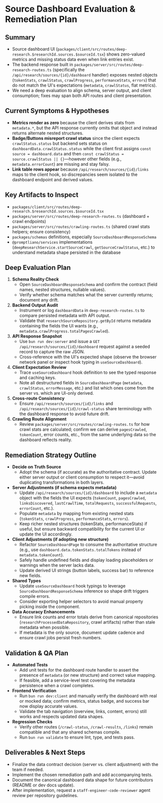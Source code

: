 # Source Dashboard Evaluation & Remediation Plan

## Summary

- Source dashboard UI (`packages/client/src/routes/deep-research.$researchId.sources.$sourceId.tsx`) shows zero-valued metrics and missing status data even when link entries exist.
- The backend response built in `packages/server/src/routes/deep-research-routes.ts` (specifically the `/api/research/sources/{id}/dashboard` handler) exposes nested objects (`tokenStats`, `crawlStatus`, `crawlProgress`, `performanceStats`, `errors`) that do not match the UI's expectations (`metadata`, `crawlStatus`, flat metrics).
- We need a deep evaluation to align schema, server output, and client consumption; fixes may span both API routes and client presentation.

## Current Symptoms & Hypotheses

- **Metrics render as zero** because the client derives stats from `metadata.*`, but the API response currently omits that object and instead returns alternate nested structures.
- **Badge/Buttons misreport crawl status** since the client expects `crawlStatus.status` but backend sets status on `dashboardData.crawlStatus.status` while the client first assigns `const source = dashboard.data` and then `const crawlStatus = source.crawlStatus || {}`—however other fields (e.g., `metadata.errorCount`) are missing and stay falsy.
- **Link table rows appear** because `/api/research/sources/{id}/links` maps to the client hook, so discrepancies seem isolated to the dashboard endpoint and derived values.

## Key Artifacts to Inspect

- `packages/client/src/routes/deep-research.$researchId.sources.$sourceId.tsx`
- `packages/server/src/routes/deep-research-routes.ts` (dashboard + crawl endpoints)
- `packages/server/src/routes/crawling-routes.ts` (shared crawl stats helpers; ensure consistency)
- `packages/schemas` definitions, especially `SourceDashboardResponseSchema`
- `@promptliano/services` implementations (`deepResearchService.startSourceCrawl`, `getSourceCrawlStatus`, etc.) to understand metadata shape persisted in the database

## Deep Evaluation Plan

1. **Schema Reality Check**
   - Open `SourceDashboardResponseSchema` and confirm the contract (field names, nested structures, nullable values).
   - Verify whether schema matches what the server currently returns; document any drift.
2. **Backend Output Audit**
   - Instrument or log `dashboardData` in `deep-research-routes.ts` to compare persisted metadata with API output.
   - Validate that `researchSourceRepository.getById` returns metadata containing the fields the UI wants (e.g., `metadata.crawlProgress.totalPagesCrawled`).
3. **API Response Snapshot**
   - Use `bun run dev:server` and issue a `GET /api/research/sources/{id}/dashboard` request against a seeded record to capture the raw JSON.
   - Cross-reference with the UI's expected shape (observe the browser network panel or inspect hook typing in `useSourceDashboard`).
4. **Client Expectation Review**
   - Trace `useSourceDashboard` hook definition to see the typed response and caching keys.
   - Note all destructured fields in `SourceDashboardPage` (`metadata`, `crawlStatus`, `errorMessage`, etc.) and list which ones come from the server vs. which are UI-only derived.
5. **Cross-route Consistency**
   - Ensure `/api/research/sources/{id}/links` and `/api/research/sources/{id}/crawl-status` share terminology with the dashboard response to avoid future drift.
6. **Crawling Route Alignment**
   - Review `packages/server/src/routes/crawling-routes.ts` for how crawl stats are calculated; confirm we can derive `pagesCrawled`, `tokenCount`, error counts, etc., from the same underlying data so the dashboard reflects reality.

## Remediation Strategy Outline

- **Decide on Truth Source**
  - Adopt the schema (if accurate) as the authoritative contract. Update either server output or client consumption to respect it—avoid duplicating transformations in both layers.
- **Server Adjustments (if schema expects metadata)**
  - Update `/api/research/sources/{id}/dashboard` to include a `metadata` object with the fields the UI expects (`tokenCount`, `pagesCrawled`, `linksDiscovered`, `lastCrawlTime`, `totalRequests`, `successfulRequests`, `errorCount`, etc.).
  - Populate `metadata` by mapping from existing nested stats (`tokenStats`, `crawlProgress`, `performanceStats`, `errors`).
  - Keep richer nested structures (tokenStats, performanceStats) if useful, but ensure backward compatibility for the current UI or update the UI accordingly.
- **Client Adjustments (if adopting new structure)**
  - Refactor `SourceDashboardPage` to consume the authoritative structure (e.g., use `dashboard.data.tokenStats.totalTokens` instead of `metadata.tokenCount`).
  - Safely handle undefined fields and display loading placeholders or warnings when the server lacks data.
  - Update derived UI strings (button labels, success bar) to reference new fields.
- **Shared Types**
  - Update `useSourceDashboard` hook typings to leverage `SourceDashboardResponseSchema` inference so shape drift triggers compile errors.
  - Consider exporting helper selectors to avoid manual property picking inside the component.
- **Data Accuracy Enhancements**
  - Ensure link counts and error totals derive from canonical repositories (`researchProcessedDataRepository`, crawl artifacts) rather than stale metadata when possible.
  - If metadata is the only source, document update cadence and ensure crawl jobs persist fresh numbers.

## Validation & QA Plan

- **Automated Tests**
  - Add unit tests for the dashboard route handler to assert the presence of `metadata` (or new structure) and correct value mapping.
  - If feasible, add a service-level test covering the metadata persistence when a crawl completes.
- **Frontend Verification**
  - Run `bun run dev:client` and manually verify the dashboard with real or mocked data; confirm metrics, status badge, and success bar now display accurate values.
  - Validate the tab navigation (overview, links, content, errors) still works and respects updated data shapes.
- **Regression Checks**
  - Verify other routes (`/crawl-status`, `/crawl-results`, `/links`) remain compatible and that any shared schemas compile.
  - Run `bun run validate` to ensure lint, type, and tests pass.

## Deliverables & Next Steps

- Finalize the data contract decision (server vs. client adjustment) with the team if needed.
- Implement the chosen remediation path and add accompanying tests.
- Document the canonical dashboard data shape for future contributors (README or dev docs update).
- After implementation, request a `staff-engineer-code-reviewer` agent review per repository guidelines.
